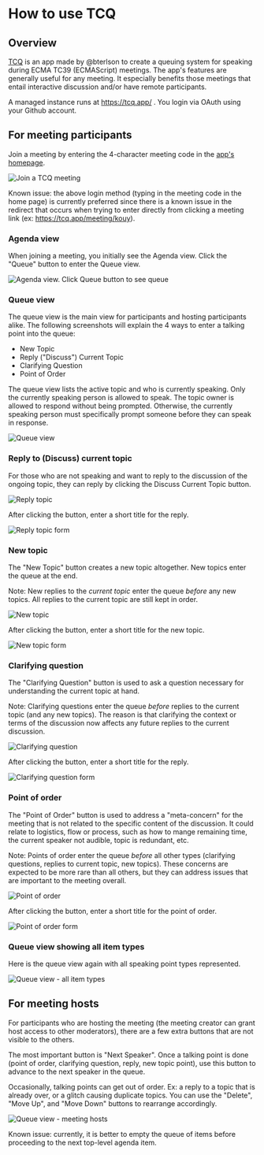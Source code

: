 # How to use TCQ

## Overview

[TCQ](https://github.com/bterlson/tcq) is an app made by @bterlson to create a queuing system for speaking during ECMA TC39 (ECMAScript) meetings.  The app's features are generally useful for any meeting. It especially benefits those meetings that entail interactive discussion and/or have remote participants.

A managed instance runs at https://tcq.app/ .  You login via OAuth using your Github account.

## For meeting participants

Join a meeting by entering the 4-character meeting code in the [app's homepage](https://tcq.app/).

![Join a TCQ meeting](./img/tcq-01-new-meeting.png)

Known issue: the above login method (typing in the meeting code in the home page) is currently preferred since there is a known issue in the redirect that occurs when trying to enter directly from clicking a meeting link (ex: https://tcq.app/meeting/kouy).

### Agenda view

When joining a meeting, you initially see the Agenda view.  Click the "Queue" button to enter the Queue view.

![Agenda view. Click Queue button to see queue](./img/tcq-02-agenda-view.png)

### Queue view

The queue view is the main view for participants and hosting participants alike. The following screenshots will explain the 4 ways to enter a talking point into the queue:

* New Topic
* Reply ("Discuss") Current Topic
* Clarifying Question
* Point of Order

The queue view lists the active topic and who is currently speaking.  Only the currently speaking person is allowed to speak.  The topic owner is allowed to respond without being prompted. Otherwise, the currently speaking person must specifically prompt someone before they can speak in response.

![Queue view](./img/tcq-03-queue-view.png)

### Reply to (Discuss) current topic

For those who are not speaking and want to reply to the discussion of the ongoing topic, they can reply by clicking the Discuss Current Topic button.

![Reply topic](./img/tcq-04-reply-topic.png)

After clicking the button, enter a short title for the reply.

![Reply topic form](./img/tcq-05-reply-topic-form.png)

### New topic

The "New Topic" button creates a new topic altogether. New topics enter the queue at the end.

Note: New replies to the *current topic* enter the queue *before* any new topics.  All replies to the current topic are still kept in order.

![New topic](./img/tcq-06-new-topic.png)

After clicking the button, enter a short title for the new topic.

![New topic form](./img/tcq-07-new-topic-form.png)

### Clarifying question

The "Clarifying Question" button is used to ask a question necessary for understanding the current topic at hand.

Note: Clarifying questions enter the queue *before* replies to the current topic (and any new topics). The reason is that clarifying the context or terms of the discussion now affects any future replies to the current discussion.

![Clarifying question](./img/tcq-08-clarifying-question.png)

After clicking the button, enter a short title for the reply.

![Clarifying question form](./img/tcq-09-clarifying-question-form.png)

### Point of order

The "Point of Order" button is used to address a "meta-concern" for the meeting that is not related to the specific content of the discussion.  It could relate to logistics, flow or process, such as how to mange remaining time, the current speaker not audible, topic is redundant, etc.

Note: Points of order enter the queue *before* all other types (clarifying questions, replies to current topic, new topics).  These concerns are expected to be more rare than all others, but they can address issues that are important to the meeting overall.

![Point of order](./img/tcq-10-point-of-order.png)

After clicking the button, enter a short title for the point of order.

![Point of order form](./img/tcq-11-point-of-order-form.png)

### Queue view showing all item types

Here is the queue view again with all speaking point types represented.

![Queue view - all item types](./img/tcq-12-all-queue-item-types.png)

## For meeting hosts

For participants who are hosting the meeting (the meeting creator can grant host access to other moderators), there are a few extra buttons that are not visible to the others.

The most important button is "Next Speaker".  Once a talking point is done (point of order, clarifying question, reply, new topic point), use this button to advance to the next speaker in the queue.

Occasionally, talking points can get out of order.  Ex: a reply to a topic that is already over, or a glitch causing duplicate topics.  You can use the "Delete", "Move Up", and "Move Down" buttons to rearrange accordingly.

![Queue view - meeting hosts](./img/tcq-13-meeting-host-view.png)

Known issue: currently, it is better to empty the queue of items before proceeding to the next top-level agenda item.
